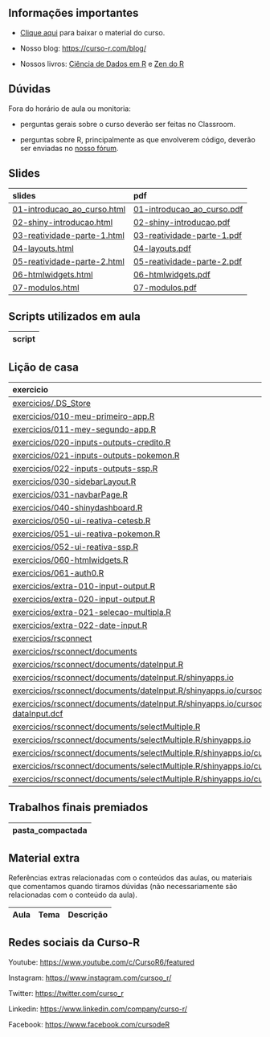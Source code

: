 
<!-- README.md is generated from README.Rmd. Please edit that file -->

## Informações importantes

  - [Clique
    aqui](https://github.com/curso-r/main-dashboards/raw/master/material_do_curso.zip)
    para baixar o material do curso.

  - Nosso blog: <https://curso-r.com/blog/>

  - Nossos livros: [Ciência de Dados em R](https://livro.curso-r.com/) e
    [Zen do R](https://curso-r.github.io/zen-do-r/)

## Dúvidas

Fora do horário de aula ou monitoria:

  - perguntas gerais sobre o curso deverão ser feitas no Classroom.

  - perguntas sobre R, principalmente as que envolverem código, deverão
    ser enviadas no [nosso fórum](https://discourse.curso-r.com/).

## Slides

| slides                                                                                                        | pdf                                                                                                         |
| :------------------------------------------------------------------------------------------------------------ | :---------------------------------------------------------------------------------------------------------- |
| [01-introducao\_ao\_curso.html](https://curso-r.github.io/main-dashboards/slides/01-introducao_ao_curso.html) | [01-introducao\_ao\_curso.pdf](https://curso-r.github.io/main-dashboards/slides/01-introducao_ao_curso.pdf) |
| [02-shiny-introducao.html](https://curso-r.github.io/main-dashboards/slides/02-shiny-introducao.html)         | [02-shiny-introducao.pdf](https://curso-r.github.io/main-dashboards/slides/02-shiny-introducao.pdf)         |
| [03-reatividade-parte-1.html](https://curso-r.github.io/main-dashboards/slides/03-reatividade-parte-1.html)   | [03-reatividade-parte-1.pdf](https://curso-r.github.io/main-dashboards/slides/03-reatividade-parte-1.pdf)   |
| [04-layouts.html](https://curso-r.github.io/main-dashboards/slides/04-layouts.html)                           | [04-layouts.pdf](https://curso-r.github.io/main-dashboards/slides/04-layouts.pdf)                           |
| [05-reatividade-parte-2.html](https://curso-r.github.io/main-dashboards/slides/05-reatividade-parte-2.html)   | [05-reatividade-parte-2.pdf](https://curso-r.github.io/main-dashboards/slides/05-reatividade-parte-2.pdf)   |
| [06-htmlwidgets.html](https://curso-r.github.io/main-dashboards/slides/06-htmlwidgets.html)                   | [06-htmlwidgets.pdf](https://curso-r.github.io/main-dashboards/slides/06-htmlwidgets.pdf)                   |
| [07-modulos.html](https://curso-r.github.io/main-dashboards/slides/07-modulos.html)                           | [07-modulos.pdf](https://curso-r.github.io/main-dashboards/slides/07-modulos.pdf)                           |

## Scripts utilizados em aula

| script |
| :----- |

## Lição de casa

| exercicio                                                                                                                                                                                                                                    |
| :------------------------------------------------------------------------------------------------------------------------------------------------------------------------------------------------------------------------------------------- |
| [exercicios/.DS\_Store](https://curso-r.github.io/main-dashboards/exercicios/.DS_Store)                                                                                                                                                      |
| [exercicios/010-meu-primeiro-app.R](https://curso-r.github.io/main-dashboards/exercicios/010-meu-primeiro-app.R)                                                                                                                             |
| [exercicios/011-mey-segundo-app.R](https://curso-r.github.io/main-dashboards/exercicios/011-mey-segundo-app.R)                                                                                                                               |
| [exercicios/020-inputs-outputs-credito.R](https://curso-r.github.io/main-dashboards/exercicios/020-inputs-outputs-credito.R)                                                                                                                 |
| [exercicios/021-inputs-outputs-pokemon.R](https://curso-r.github.io/main-dashboards/exercicios/021-inputs-outputs-pokemon.R)                                                                                                                 |
| [exercicios/022-inputs-outputs-ssp.R](https://curso-r.github.io/main-dashboards/exercicios/022-inputs-outputs-ssp.R)                                                                                                                         |
| [exercicios/030-sidebarLayout.R](https://curso-r.github.io/main-dashboards/exercicios/030-sidebarLayout.R)                                                                                                                                   |
| [exercicios/031-navbarPage.R](https://curso-r.github.io/main-dashboards/exercicios/031-navbarPage.R)                                                                                                                                         |
| [exercicios/040-shinydashboard.R](https://curso-r.github.io/main-dashboards/exercicios/040-shinydashboard.R)                                                                                                                                 |
| [exercicios/050-ui-reativa-cetesb.R](https://curso-r.github.io/main-dashboards/exercicios/050-ui-reativa-cetesb.R)                                                                                                                           |
| [exercicios/051-ui-reativa-pokemon.R](https://curso-r.github.io/main-dashboards/exercicios/051-ui-reativa-pokemon.R)                                                                                                                         |
| [exercicios/052-ui-reativa-ssp.R](https://curso-r.github.io/main-dashboards/exercicios/052-ui-reativa-ssp.R)                                                                                                                                 |
| [exercicios/060-htmlwidgets.R](https://curso-r.github.io/main-dashboards/exercicios/060-htmlwidgets.R)                                                                                                                                       |
| [exercicios/061-auth0.R](https://curso-r.github.io/main-dashboards/exercicios/061-auth0.R)                                                                                                                                                   |
| [exercicios/extra-010-input-output.R](https://curso-r.github.io/main-dashboards/exercicios/extra-010-input-output.R)                                                                                                                         |
| [exercicios/extra-020-input-output.R](https://curso-r.github.io/main-dashboards/exercicios/extra-020-input-output.R)                                                                                                                         |
| [exercicios/extra-021-selecao-multipla.R](https://curso-r.github.io/main-dashboards/exercicios/extra-021-selecao-multipla.R)                                                                                                                 |
| [exercicios/extra-022-date-input.R](https://curso-r.github.io/main-dashboards/exercicios/extra-022-date-input.R)                                                                                                                             |
| [exercicios/rsconnect](https://curso-r.github.io/main-dashboards/exercicios/rsconnect)                                                                                                                                                       |
| [exercicios/rsconnect/documents](https://curso-r.github.io/main-dashboards/exercicios/rsconnect/documents)                                                                                                                                   |
| [exercicios/rsconnect/documents/dateInput.R](https://curso-r.github.io/main-dashboards/exercicios/rsconnect/documents/dateInput.R)                                                                                                           |
| [exercicios/rsconnect/documents/dateInput.R/shinyapps.io](https://curso-r.github.io/main-dashboards/exercicios/rsconnect/documents/dateInput.R/shinyapps.io)                                                                                 |
| [exercicios/rsconnect/documents/dateInput.R/shinyapps.io/cursodashboards](https://curso-r.github.io/main-dashboards/exercicios/rsconnect/documents/dateInput.R/shinyapps.io/cursodashboards)                                                 |
| [exercicios/rsconnect/documents/dateInput.R/shinyapps.io/cursodashboards/exemplo-dataInput.dcf](https://curso-r.github.io/main-dashboards/exercicios/rsconnect/documents/dateInput.R/shinyapps.io/cursodashboards/exemplo-dataInput.dcf)     |
| [exercicios/rsconnect/documents/selectMultiple.R](https://curso-r.github.io/main-dashboards/exercicios/rsconnect/documents/selectMultiple.R)                                                                                                 |
| [exercicios/rsconnect/documents/selectMultiple.R/shinyapps.io](https://curso-r.github.io/main-dashboards/exercicios/rsconnect/documents/selectMultiple.R/shinyapps.io)                                                                       |
| [exercicios/rsconnect/documents/selectMultiple.R/shinyapps.io/cursodashboards](https://curso-r.github.io/main-dashboards/exercicios/rsconnect/documents/selectMultiple.R/shinyapps.io/cursodashboards)                                       |
| [exercicios/rsconnect/documents/selectMultiple.R/shinyapps.io/cursodashboards/exercicios.dcf](https://curso-r.github.io/main-dashboards/exercicios/rsconnect/documents/selectMultiple.R/shinyapps.io/cursodashboards/exercicios.dcf)         |
| [exercicios/rsconnect/documents/selectMultiple.R/shinyapps.io/cursodashboards/selectMultiple.dcf](https://curso-r.github.io/main-dashboards/exercicios/rsconnect/documents/selectMultiple.R/shinyapps.io/cursodashboards/selectMultiple.dcf) |

## Trabalhos finais premiados

| pasta\_compactada |
| :---------------- |

## Material extra

Referências extras relacionadas com o conteúdos das aulas, ou materiais
que comentamos quando tiramos dúvidas (não necessariamente são
relacionadas com o conteúdo da aula).

| Aula | Tema | Descrição |
| :--- | :--- | :-------- |

## Redes sociais da Curso-R

Youtube: <https://www.youtube.com/c/CursoR6/featured>

Instagram: <https://www.instagram.com/cursoo_r/>

Twitter: <https://twitter.com/curso_r>

Linkedin: <https://www.linkedin.com/company/curso-r/>

Facebook: <https://www.facebook.com/cursodeR>
